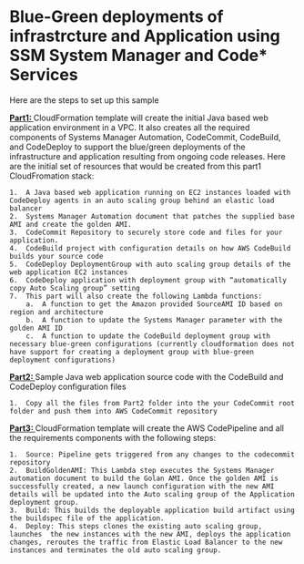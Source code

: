 # Blue-Green deployments of infrastrcture and Application using SSM System Manager and Code* Services

Here are the steps to set up this sample

<b> <u> Part1: </u></b> CloudFormation template will create the initial Java based web application environment in a VPC. It also creates all the required components of Systems Manager Automation, CodeCommit, CodeBuild, and CodeDeploy to support the blue/green deployments of the infrastructure and application resulting from ongoing code releases. Here are the initial set of resources that would be created from this part1 CloudFromation stack:

	1.	A Java based web application running on EC2 instances loaded with CodeDeploy agents in an auto scaling group behind an elastic load balancer
	2.	Systems Manager Automation document that patches the supplied base AMI and create the golden AMI.
	3.	CodeCommit Repository to securely store code and files for your application.
	4.	CodeBuild project with configuration details on how AWS CodeBuild builds your source code
	5.	CodeDeploy DeploymentGroup with auto scaling group details of the web application EC2 instances
	6.	CodeDeploy application with deployment group with “automatically copy Auto Scaling group” setting
	7.	This part will also create the following Lambda functions: 
		a.	A function to get the Amazon provided SourceAMI ID based on region and architecture 
		b.	A function to update the Systems Manager parameter with the golden AMI ID 
		c.	A function to update the CodeBuild deployment group with necessary blue-green configurations (currently cloudformation does not have support for creating a deployment group with blue-green deployment configurations)
		
<b> <u> Part2: </u></b> Sample Java web application source code with the CodeBuild and CodeDeploy configuration files

	1.	Copy all the files from Part2 folder into the your CodeCommit root folder and push them into AWS CodeCommit repository

<b> <u> Part3: </u></b> CloudFormation template will create the AWS CodePipeline and all the requirements components with the following steps:

	1.	Source: Pipeline gets triggered from any changes to the codecommit repository
	2.	BuildGoldenAMI: This Lambda step executes the Systems Manager automation document to build the Golan AMI. Once the golden AMI is successfully created, a new launch configuration with the new AMI details will be updated into the Auto scaling group of the Application deployment group. 
	3.	Build: This builds the deployable application build artifact using the buildspec file of the application. 
	4.	Deploy: This steps clones the existing auto scaling group, launches  the new instances with the new AMI, deploys the application changes, reroutes the traffic from Elastic Load Balancer to the new instances and terminates the old auto scaling group. 
